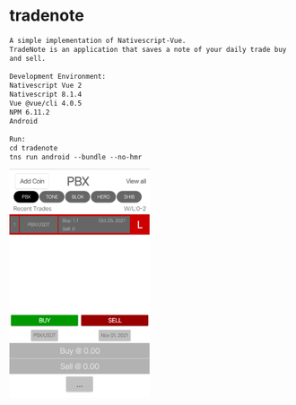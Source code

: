 # tradenote
```
A simple implementation of Nativescript-Vue.
TradeNote is an application that saves a note of your daily trade buy and sell.

Development Environment:
Nativescript Vue 2
Nativescript 8.1.4
Vue @vue/cli 4.0.5
NPM 6.11.2
Android

Run:
cd tradenote
tns run android --bundle --no-hmr
```
<img src="https://github.com/pollyolly/tradenote/blob/main/tradenote-ss.png" width=250 />
